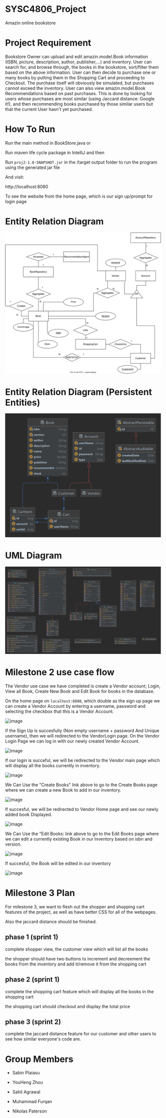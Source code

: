 # SYSC4806_Project
Amazin online bookstore

# Project Requirement

Bookstore Owner can upload and edit amazin.model.Book information (ISBN, picture, description, author, publisher,...) and inventory. 
User can search for, and browse through, the books in the bookstore, sort/filter them based on the above information. 
User can then decide to purchase one or many books by putting them in the Shopping Cart and proceeding to Checkout. 
The purchase itself will obviously be simulated, but purchases cannot exceed the inventory. 
User can also view amazin.model.Book Recommendations based on past purchases. 
This is done by looking for users whose purchases are most similar (using Jaccard distance: Google it!), and then recommending books purchased by those similar users but that the current User hasn't yet purchased.

# How To Run

Run the main method in BookStore.java or

Run maven life cycle package in IntelliJ and then

Run `proj2-1.0-SNAPSHOT.jar` in the /target output folder to run the program using the generated jar file

And visit:

http://localhost:8080

To see the website from the home page, which is our sign up/prompt for login page

# Entity Relation Diagram
<img src="./docs/er.drawio.svg">

# Entity Relation Diagram (Persistent Entities)

<img src="./docs/ER_Diagram_Milestone3.png">

# UML Diagram
<img src="./docs/Uml_Class_Diagram_M3.png">

# Milestone 2 use case flow

The Vendor use case we have completed is create a Vendor account, Login, View all Book, Create New Book and Edit Book for books in the database.

On the home page on `localhost:8080`, which double as the sign up page we can create a Vendor Account by entering a username, password and selecting the checkbox that this is a Vendor Account.

![image](https://user-images.githubusercontent.com/60205850/227032312-0c1f661c-e0f9-4a0b-a9d0-1c8836106800.png)

If the Sign Up is succesfully (Non empty username + password And Unique username), then we will redirected to the VendorLogin page.
On the Vendor Login Page we can log in with our newly created Vendor Account.

![image](https://user-images.githubusercontent.com/60205850/226985248-57f80d8b-066f-4dd3-9bda-607b662b6f66.png)

If our login is succeful, we will be redirected to the Vendor main page which will display all the books currently in inventory.

![image](https://user-images.githubusercontent.com/60205850/226985320-e6adc769-ee52-4d8f-a557-2c938f66c4cd.png)

We Can Use the "Create Books" link above to go to the Create Books page where we can create a new Book to add in our inventory.

![image](https://user-images.githubusercontent.com/91328394/226955189-d387958b-11bd-47f6-81a3-b0d821c8bed0.png)

If succesful, we will be redirected to Vendor Home page and see our newly added book Displayed.

![image](https://user-images.githubusercontent.com/91328394/226955450-3bf69e89-aa3f-4dc2-9ae4-f41cc96e3569.png)

We Can Use the "Edit Books: link above to go to the Edit Books page where we can edit a currently existing Book in our Inventory based on isbn and version.

![image](https://user-images.githubusercontent.com/91328394/226955994-9d409020-a6a1-4983-9676-3c39c82bf721.png)

If succesful, the Book will be edited in our inventory

![image](https://user-images.githubusercontent.com/91328394/226956180-33b5e201-7dc0-418f-92a5-00fbcdd180bd.png)

# Milestone 3 Plan

For milestone 3, we want to flesh out the shopper and shopping cart features of the project, as well as have better CSS for all of the webpages.

Also the jaccard distance should be finished.

## phase 1 (sprint 1)

complete shopper view, the customer view which will list all the books

the shopper should have two buttons to increment and decreement the books from the inventory and add it/remove it from the shopping cart

## phase 2 (sprint 1)

complete the shopping cart feature which will display all the books in the shopping cart

the shopping cart should checkout and display the total price

## phase 3 (sprint 2)

complete the jaccard distance feature for our customer and other users to see how similar everyone's code are.

# Group Members

- Sabin Plaiasu

- YouHeng Zhou

- Sahil Agrawal

- Muhammad Furqan

- Nikolas Paterson
